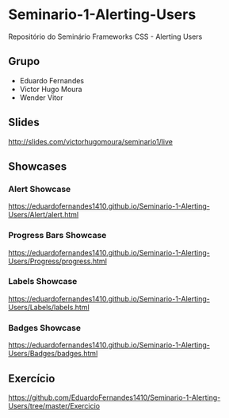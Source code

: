 # Seminario-1-Alerting-Users
Repositório do Seminário Frameworks CSS - Alerting Users

## Grupo
- Eduardo Fernandes
- Victor Hugo Moura
- Wender Vitor

## Slides
http://slides.com/victorhugomoura/seminario1/live

## Showcases
### Alert Showcase
https://eduardofernandes1410.github.io/Seminario-1-Alerting-Users/Alert/alert.html
### Progress Bars Showcase
https://eduardofernandes1410.github.io/Seminario-1-Alerting-Users/Progress/progress.html
### Labels Showcase
https://eduardofernandes1410.github.io/Seminario-1-Alerting-Users/Labels/labels.html
### Badges Showcase
https://eduardofernandes1410.github.io/Seminario-1-Alerting-Users/Badges/badges.html

## Exercício
https://github.com/EduardoFernandes1410/Seminario-1-Alerting-Users/tree/master/Exercicio
